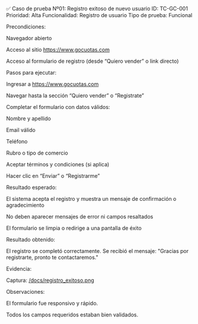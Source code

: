 ✅ Caso de prueba Nº01: Registro exitoso de nuevo usuario
ID: TC-GC-001
Prioridad: Alta
Funcionalidad: Registro de usuario
Tipo de prueba: Funcional

Precondiciones:

Navegador abierto

Acceso al sitio https://www.gocuotas.com

Acceso al formulario de registro (desde “Quiero vender” o link directo)

Pasos para ejecutar:

Ingresar a https://www.gocuotas.com

Navegar hasta la sección “Quiero vender” o “Registrate”

Completar el formulario con datos válidos:

Nombre y apellido

Email válido

Teléfono

Rubro o tipo de comercio

Aceptar términos y condiciones (si aplica)

Hacer clic en “Enviar” o “Registrarme”

Resultado esperado:

El sistema acepta el registro y muestra un mensaje de confirmación o agradecimiento

No deben aparecer mensajes de error ni campos resaltados

El formulario se limpia o redirige a una pantalla de éxito

Resultado obtenido:

El registro se completó correctamente. Se recibió el mensaje: "Gracias por registrarte, pronto te contactaremos."

Evidencia:

Captura: [/docs/registro_exitoso.png](https://github.com/Satoshinato/QA-Portfolio-LeandroGabrielDiaz/blob/main/docs/registro_exitoso.png)

Observaciones:

El formulario fue responsivo y rápido.

Todos los campos requeridos estaban bien validados.
